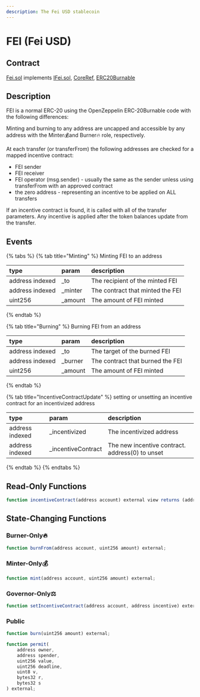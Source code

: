 ```yaml
---
description: The Fei USD stablecoin
---
```


# FEI \(Fei USD\)

## Contract

[Fei.sol](https://github.com/fei-protocol/fei-protocol-core/blob/master/contracts/token/Fei.sol) implements [IFei.sol](https://github.com/fei-protocol/fei-protocol-core/blob/master/contracts/token/IFei.sol), [CoreRef](https://github.com/fei-protocol/fei-protocol-core/blob/master/contracts/refs/CoreRef.sol), [ERC20Burnable](https://docs.openzeppelin.com/contracts/3.x/api/token/erc20#ERC20Burnable)

## Description

FEI is a normal ERC-20 using the OpenZeppelin ERC-20Burnable code with the following differences:

Minting and burning to any address are uncapped and accessible by any address with the Minter💰and Burner🔥 role, respectively.

At each transfer \(or transferFrom\) the following addresses are checked for a mapped incentive contract:

* FEI sender
* FEI receiver
* FEI operator \(msg.sender\) - usually the same as the sender unless using transferFrom with an approved contract
* the zero address - representing an incentive to be applied on ALL transfers

If an incentive contract is found, it is called with all of the transfer parameters. Any incentive is applied after the token balances update from the transfer.

## Events

{% tabs %}
{% tab title="Minting" %}
Minting FEI to an address

| type | param | description |
| :--- | :--- | :--- |
| address indexed |  \_to | The recipient of the minted FEI |
| address indexed | \_minter | The contract that minted the FEI |
| uint256 | \_amount | The amount of FEI minted |
{% endtab %}

{% tab title="Burning" %}
Burning FEI from an address

| type | param | description |
| :--- | :--- | :--- |
| address indexed |  \_to | The target of the burned FEI |
| address indexed | \_burner | The contract that burned the FEI |
| uint256 | \_amount | The amount of FEI minted |
{% endtab %}

{% tab title="IncentiveContractUpdate" %}
setting or unsetting an incentive contract for an incentivized address

| type | param | description |
| :--- | :--- | :--- |
| address indexed |  \_incentivized | The incentivized address |
| address indexed | \_incentiveContract | The new incentive contract. address\(0\) to unset |
{% endtab %}
{% endtabs %}

## Read-Only Functions

```javascript
function incentiveContract(address account) external view returns (address);
```

## State-Changing Functions <a id="state-changing-functions"></a>

### Burner-Only🔥 

```javascript
function burnFrom(address account, uint256 amount) external;
```

### Minter-Only💰 

```javascript
function mint(address account, uint256 amount) external;
```

### Governor-Only⚖️ 

```javascript
function setIncentiveContract(address account, address incentive) external;
```

### Public

```javascript
function burn(uint256 amount) external;

function permit(
    address owner,
    address spender,
    uint256 value,
    uint256 deadline,
    uint8 v,
    bytes32 r,
    bytes32 s
) external;
```



